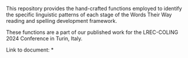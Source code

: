 This repository provides the hand-crafted functions employed to identify the specific linguistic patterns of each stage of the Words Their Way reading and spelling development framework. 

These functions are a part of our published work for the LREC-COLING 2024 Conference in Turin, Italy.

Link to document: *